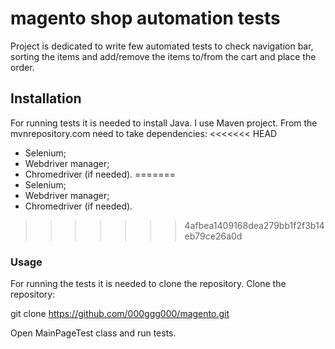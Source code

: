 # magento shop automation tests

Project is dedicated to write few automated tests to check navigation bar, sorting the items and add/remove the items to/from the cart and place the order.

## Installation

For running tests it is needed to install Java. I use Maven project.
From the mvnrepository.com need to take dependencies:
<<<<<<< HEAD
* Selenium;
* Webdriver manager;
* Chromedriver (if needed).
=======
 * Selenium;
 * Webdriver manager;
 * Chromedriver (if needed).
>>>>>>> 4afbea1409168dea279bb1f2f3b14eb79ce26a0d

### Usage

For running the tests it is needed to clone the repository.
Clone the repository:

git clone https://github.com/000ggg000/magento.git

Open MainPageTest class and run tests.
